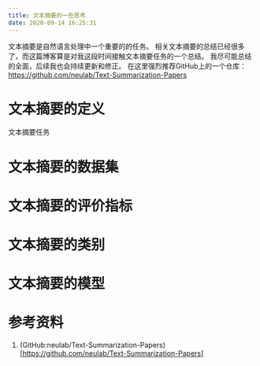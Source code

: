 ```yaml
---
title: 文本摘要的一些思考
date: 2020-09-14 16:25:31
---
```


文本摘要是自然语言处理中一个重要的的任务。
相关文本摘要的总结已经很多了，而这篇博客算是对我这段时间接触文本摘要任务的一个总结。
我尽可能总结的全面，后续我也会持续更新和修正。
在这里强烈推荐GitHub上的一个仓库：https://github.com/neulab/Text-Summarization-Papers

# 文本摘要的定义
文本摘要任务


# 文本摘要的数据集


# 文本摘要的评价指标


# 文本摘要的类别


# 文本摘要的模型


# 参考资料
1. (GitHub:neulab/Text-Summarization-Papers)[https://github.com/neulab/Text-Summarization-Papers]
